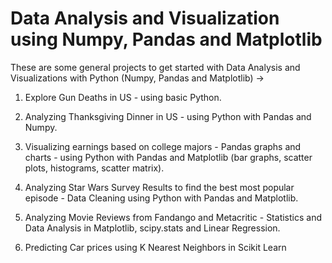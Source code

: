  # Data Analysis and Visualization using Numpy, Pandas and Matplotlib
 
 These are some general projects to get started with Data Analysis and Visualizations with Python (Numpy, Pandas and Matplotlib) -> 
   
1) Explore Gun Deaths in US - using basic Python. 
  
2) Analyzing Thanksgiving Dinner in US - using Python with Pandas and Numpy.    
  
3) Visualizing earnings based on college majors - Pandas graphs and charts - using Python with Pandas and Matplotlib (bar graphs, scatter   plots, histograms, scatter matrix).    
  
4) Analyzing Star Wars Survey Results to find the best most popular episode - Data Cleaning using Python with Pandas and Matplotlib.  

5) Analyzing Movie Reviews from Fandango and Metacritic - Statistics and Data Analysis in Matplotlib, scipy.stats and Linear Regression.

6) Predicting Car prices using K Nearest Neighbors in Scikit Learn  
